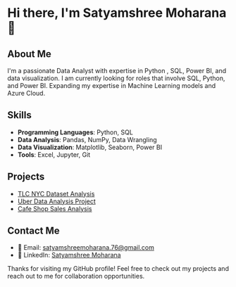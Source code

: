 # Hi there, I'm Satyamshree Moharana 👋

## About Me
I'm a passionate Data Analyst with expertise in Python , SQL, Power BI, and data visualization. I am currently looking for roles that involve SQL, Python, and Power BI.
Expanding my expertise in Machine Learning models and Azure Cloud.

## Skills
- **Programming Languages**: Python, SQL
- **Data Analysis**: Pandas, NumPy, Data Wrangling
- **Data Visualization**: Matplotlib, Seaborn, Power BI
- **Tools**: Excel, Jupyter, Git

## Projects
- [TLC NYC Dataset Analysis](https://github.com/RijzX10/Data-Analytics-End-to-End-Projects/blob/f1d83693d84a0deedfa9d78ee958ab277676c336/NYC%20TLC%20Project%20(Python)/NYC_TLC_Project.ipynb)
- [Uber Data Analysis Project](https://github.com/RijzX10/Data-Analytics-End-to-End-Projects/blob/f1d83693d84a0deedfa9d78ee958ab277676c336/Uber%20Project%20(Python)/Uber%20project%20Satyam.ipynb)
- [Cafe Shop Sales Analysis](https://github.com/RijzX10/Data-Analytics-End-to-End-Projects/blob/f1d83693d84a0deedfa9d78ee958ab277676c336/Cafe%20shop%20sales%20Project%20(SQL%20%2B%20Power%20BI)/cafe%20shop%20MS%20SQL%20code.sql)

## Contact Me
- 📧 Email: satyamshreemoharana.76@gmail.com
- 💼 LinkedIn: [Satyamshree Moharana](https://www.linkedin.com/in/satyamshree-moharana-7300791a0/)
<!-- - 🐦 [Twitter](https://twitter.com/<your-username>) -->
<!-- - 🌐 [Portfolio](https://<your-username>.github.io) -->


Thanks for visiting my GitHub profile! Feel free to check out my projects and reach out to me for collaboration opportunities.
